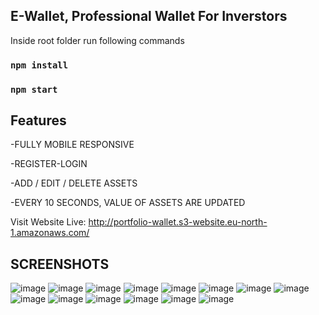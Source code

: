 E-Wallet, Professional Wallet For Inverstors
--------------------------------
Inside root folder run following commands  
### `npm install`
### `npm start`

Features
--------------------------------
-FULLY MOBILE RESPONSIVE 

-REGISTER-LOGIN 

-ADD / EDIT / DELETE ASSETS 

-EVERY 10 SECONDS, VALUE OF ASSETS ARE UPDATED


Visit Website Live: http://portfolio-wallet.s3-website.eu-north-1.amazonaws.com/

SCREENSHOTS
--------------------------------
![image](https://user-images.githubusercontent.com/32177766/142028995-41157ec5-40e9-412b-a9c6-419cd1216aef.png)
![image](https://user-images.githubusercontent.com/32177766/142029108-6039e544-a2ad-4e05-8ed7-6f59f01f6422.png)
![image](https://user-images.githubusercontent.com/32177766/142029121-9873ae2b-adf1-4957-a0b0-be821f6f88e0.png)
![image](https://user-images.githubusercontent.com/32177766/142029140-71f86831-c423-4427-90c6-066b8ff6cb06.png)
![image](https://user-images.githubusercontent.com/32177766/142029149-af822146-98b4-497c-82d2-25651ba24055.png)
![image](https://user-images.githubusercontent.com/32177766/142029156-2e13565d-cbe5-47c1-b82d-4b0f316d4477.png)
![image](https://user-images.githubusercontent.com/32177766/142029163-ae733151-8274-4fb0-a4b9-6fd36a1f3854.png)
![image](https://user-images.githubusercontent.com/32177766/142029178-d0f9c740-8357-4462-96d9-fa66e59f3c1e.png)
![image](https://user-images.githubusercontent.com/32177766/142029187-e19aa131-54c8-457e-87f8-c720fe6db4a6.png)
![image](https://user-images.githubusercontent.com/32177766/142029200-940d726c-b48d-47a2-9c87-046a73aa8565.png)
![image](https://user-images.githubusercontent.com/32177766/142029209-1b19cc7c-c180-41eb-9036-cf969726d847.png)
![image](https://user-images.githubusercontent.com/32177766/142029215-51c2374d-6c91-4247-aaf1-db994c97a5c0.png)
![image](https://user-images.githubusercontent.com/32177766/142029227-bd2405a5-49bf-426d-97ba-64f24302c5d0.png)
![image](https://user-images.githubusercontent.com/32177766/142029237-bb118c1f-ee04-48fa-aaab-f4f2174ca71b.png)
